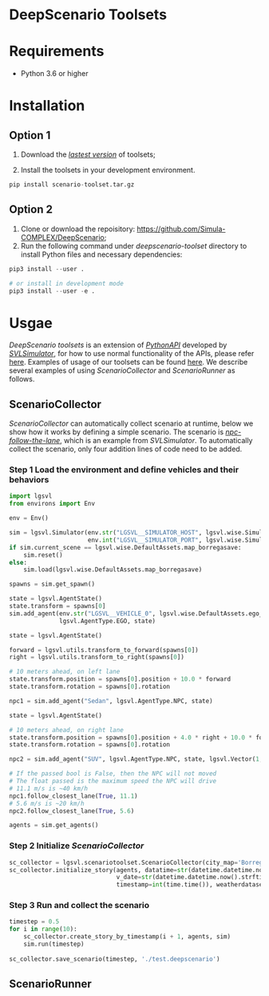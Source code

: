 # DeepScenario Toolsets

# Requirements

* Python 3.6 or higher

# Installation

## Option 1
1. Download the *[lastest version](https://github.com/Simula-COMPLEX/DeepScenario/releases/download/deepscenario-toolset/scenario-toolset.tar.gz)* of toolsets;

2. Install the toolsets in your development environment.
```python
pip install scenario-toolset.tar.gz
```
## Option 2
1. Clone or download the repoisitory: https://github.com/Simula-COMPLEX/DeepScenario;
2. Run the following command under *deepscenario-toolset* directory to install Python files and necessary dependencies:

```python
pip3 install --user .

# or install in development mode
pip3 install --user -e .
```

# Usgae

*DeepScenario toolsets* is an extension of *[PythonAPI](https://github.com/lgsvl/PythonAPI)* developed by *[SVLSimulator](https://www.svlsimulator.com/)*, for how to use normal functionality of the APIs, please refer [here](https://www.svlsimulator.com/docs/python-api/python-api/).
Examples of usage of our toolsets can be found [here](https://github.com/Simula-COMPLEX/DeepScenario/blob/main/deepscenario-toolset/tests/test_scenariotoolset.py). We describe several examples of using *ScenarioCollector* and *ScenarioRunner* as follows.

## ScenarioCollector

*ScenarioCollector* can automatically collect scenario at runtime, below we show how it works by defining a simple scenario. The scenario is *[npc-follow-the-lane](https://github.com/lgsvl/PythonAPI/blob/master/quickstart/10-npc-follow-the-lane.py)*, which is an example from *SVLSimulator*. To automatically collect the scenario, only four addition lines of code need to be added.

### Step 1 Load the environment and define vehicles and their behaviors
```python
import lgsvl
from environs import Env

env = Env()

sim = lgsvl.Simulator(env.str("LGSVL__SIMULATOR_HOST", lgsvl.wise.SimulatorSettings.simulator_host),
                      env.int("LGSVL__SIMULATOR_PORT", lgsvl.wise.SimulatorSettings.simulator_port))
if sim.current_scene == lgsvl.wise.DefaultAssets.map_borregasave:
    sim.reset()
else:
    sim.load(lgsvl.wise.DefaultAssets.map_borregasave)

spawns = sim.get_spawn()

state = lgsvl.AgentState()
state.transform = spawns[0]
sim.add_agent(env.str("LGSVL__VEHICLE_0", lgsvl.wise.DefaultAssets.ego_lincoln2017mkz_apollo5),
              lgsvl.AgentType.EGO, state)

state = lgsvl.AgentState()

forward = lgsvl.utils.transform_to_forward(spawns[0])
right = lgsvl.utils.transform_to_right(spawns[0])

# 10 meters ahead, on left lane
state.transform.position = spawns[0].position + 10.0 * forward
state.transform.rotation = spawns[0].rotation

npc1 = sim.add_agent("Sedan", lgsvl.AgentType.NPC, state)

state = lgsvl.AgentState()

# 10 meters ahead, on right lane
state.transform.position = spawns[0].position + 4.0 * right + 10.0 * forward
state.transform.rotation = spawns[0].rotation

npc2 = sim.add_agent("SUV", lgsvl.AgentType.NPC, state, lgsvl.Vector(1, 1, 0))

# If the passed bool is False, then the NPC will not moved
# The float passed is the maximum speed the NPC will drive
# 11.1 m/s is ~40 km/h
npc1.follow_closest_lane(True, 11.1)
# 5.6 m/s is ~20 km/h
npc2.follow_closest_lane(True, 5.6)

agents = sim.get_agents()
```

### Step 2 Initialize *ScenarioCollector*

```python
sc_collector = lgsvl.scenariotoolset.ScenarioCollector(city_map='BorregasAve')  # BorregasAve, SanFrancisco
sc_collector.initialize_story(agents, datatime=str(datetime.datetime.now().strftime('%Y-%m-%dT%H:%M:%S')),
                              v_date=str(datetime.datetime.now().strftime('%Y-%m-%d %H:%M:%S')),
                              timestamp=int(time.time()), weatherdataset="None")
```

### Step 3 Run and collect the scenario

```python
timestep = 0.5
for i in range(10):
    sc_collector.create_story_by_timestamp(i + 1, agents, sim)
    sim.run(timestep)
    
sc_collector.save_scenario(timestep, './test.deepscenario')
```

## ScenarioRunner



